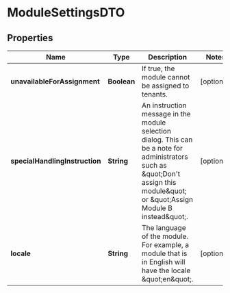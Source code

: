 

# ModuleSettingsDTO


## Properties

| Name | Type | Description | Notes |
|------------ | ------------- | ------------- | -------------|
|**unavailableForAssignment** | **Boolean** | If true, the module cannot be assigned to tenants. |  [optional] |
|**specialHandlingInstruction** | **String** | An instruction message in the module selection dialog. This can be a note for administrators such as \&quot;Don&#39;t assign this module\&quot; or \&quot;Assign Module B instead\&quot;. |  [optional] |
|**locale** | **String** | The language of the module. For example, a module that is in English will have the locale \&quot;en\&quot;. |  [optional] |




